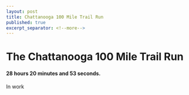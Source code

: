 ```yaml
---
layout: post
title: Chattanooga 100 Mile Trail Run
published: true
excerpt_separator: <!--more-->
---
```


# The Chattanooga 100 Mile Trail Run

#### 28 hours 20 minutes and 53 seconds.

<!--more-->


In work
